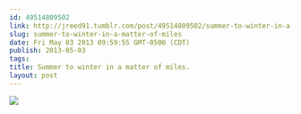 ```yaml
---
id: 49514809502
link: http://jreed91.tumblr.com/post/49514809502/summer-to-winter-in-a-matter-of-miles
slug: summer-to-winter-in-a-matter-of-miles
date: Fri May 03 2013 09:59:55 GMT-0500 (CDT)
publish: 2013-05-03
tags: 
title: Summer to winter in a matter of miles.
layout: post
---
```



![](http://31.media.tumblr.com/75c209859fdd10266a1966a8c55af8cb/tumblr_mm89nvlOJo1qi8pkco1_1280.jpg)

